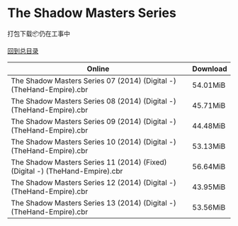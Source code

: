 # The Shadow Masters Series

打包下载📦仍在工事中

[回到总目录](/Catalogs.md)







Online | Download
--- | ---
The Shadow Masters Series 07 (2014) (Digital -) (TheHand-Empire).cbr | 54.01MiB
The Shadow Masters Series 08 (2014) (Digital -) (TheHand-Empire).cbr | 45.71MiB
The Shadow Masters Series 09 (2014) (Digital -) (TheHand-Empire).cbr | 44.48MiB
The Shadow Masters Series 10 (2014) (Digital -) (TheHand-Empire).cbr | 53.13MiB
The Shadow Masters Series 11 (2014) (Fixed) (Digital -) (TheHand-Empire).cbr | 56.64MiB
The Shadow Masters Series 12 (2014) (Digital -) (TheHand-Empire).cbr | 43.95MiB
The Shadow Masters Series 13 (2014) (Digital -) (TheHand-Empire).cbr | 53.56MiB